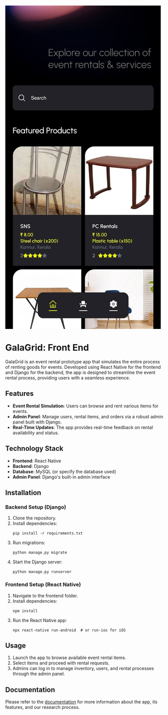 ![GalaGrid Screenshot](./src/assets/images/readme/readme-banner.jpeg)

# GalaGrid: Front End

GalaGrid is an event rental prototype app that simulates the entire process of renting goods for events. Developed using React Native for the frontend and Django for the backend, the app is designed to streamline the event rental process, providing users with a seamless experience.

## Features

- **Event Rental Simulation**: Users can browse and rent various items for events.
- **Admin Panel**: Manage users, rental items, and orders via a robust admin panel built with Django.
- **Real-Time Updates**: The app provides real-time feedback on rental availability and status.

## Technology Stack

- **Frontend**: React Native
- **Backend**: Django
- **Database**: MySQL (or specify the database used)
- **Admin Panel**: Django's built-in admin interface

## Installation

### Backend Setup (Django)

1. Clone the repository.
2. Install dependencies:
   ```
   pip install -r requirements.txt
   ```
3. Run migrations:
   ```
   python manage.py migrate
   ```
4. Start the Django server:
   ```
   python manage.py runserver
   ```

### Frontend Setup (React Native)

1. Navigate to the frontend folder.
2. Install dependencies:
   ```
   npm install
   ```
3. Run the React Native app:
   ```
   npx react-native run-android  # or run-ios for iOS
   ```

## Usage

1. Launch the app to browse available event rental items.
2. Select items and proceed with rental requests.
3. Admins can log in to manage inventory, users, and rental processes through the admin panel.

## Documentation

Please refer to the [documentation](https://docs.google.com/document/d/1Tr0d44l_zhIzMfHhEi75VvWnn9LKOXf2tJz7vhFdWi0/edit?usp=sharing) for more information about the app, its features, and our research process.
